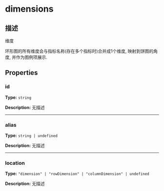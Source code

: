 # dimensions
## 描述
维度

环形图的所有维度会与指标名称(存在多个指标时)合并成1个维度, 映射到饼图的角度, 并作为图例项展示.


## Properties

### id

**Type:** `string`

**Description:**
无描述

---

### alias

**Type:** `string | undefined`

**Description:**
无描述

---

### location

**Type:** `"dimension" | "rowDimension" | "columnDimension" | undefined`

**Description:**
无描述